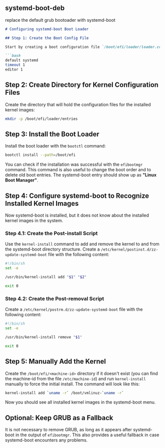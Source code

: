 ## systemd-boot-deb
replace the default grub bootoader with systemd-boot

```markdown
# Configuring systemd-boot Boot Loader

## Step 1: Create the Boot Config File

Start by creating a boot configuration file `/boot/efi/loader/loader.conf` with the following content:

```bash
default systemd
timeout 1
editor 1
```

## Step 2: Create Directory for Kernel Configuration Files

Create the directory that will hold the configuration files for the installed kernel images:

```bash
mkdir -p /boot/efi/loader/entries
```

## Step 3: Install the Boot Loader

Install the boot loader with the `bootctl` command:

```bash
bootctl install --path=/boot/efi
```

You can check if the installation was successful with the `efibootmgr` command. This command is also useful to change the boot order and to delete old boot entries. The systemd-boot entry should show up as **"Linux Boot Manager"**.

## Step 4: Configure systemd-boot to Recognize Installed Kernel Images

Now systemd-boot is installed, but it does not know about the installed kernel images in the system.

### Step 4.1: Create the Post-install Script

Use the `kernel-install` command to add and remove the kernel to and from the systemd-boot directory structure. Create a `/etc/kernel/postinst.d/zz-update-systemd-boot` file with the following content:

```bash
#!/bin/sh
set -e

/usr/bin/kernel-install add "$1" "$2"

exit 0
```

### Step 4.2: Create the Post-removal Script

Create a `/etc/kernel/postrm.d/zz-update-systemd-boot` file with the following content:

```bash
#!/bin/sh
set -e

/usr/bin/kernel-install remove "$1"

exit 0
```

## Step 5: Manually Add the Kernel

Create the `/boot/efi/<machine-id>` directory if it doesn't exist (you can find the machine-id from the file `/etc/machine-id`) and run `kernel-install` manually to force the initial install. The command will look like this:

```bash
kernel-install add `uname -r` /boot/vmlinuz-`uname -r`
```

Now you should see all installed kernel images in the systemd-boot menu.

## Optional: Keep GRUB as a Fallback

It is not necessary to remove GRUB, as long as it appears after systemd-boot in the output of `efibootmgr`. This also provides a useful fallback in case systemd-boot encounters any problems.
```
